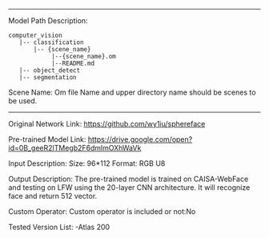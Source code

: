 *******************************************************************************
Model Path Description:
```
computer_vision
   |-- classification
       |-- {scene_name}
            |--{scene_name}.om
            |--README.md
   |-- object_detect
   |-- segmentation
```
Scene Name: Om file Name and upper directory name should be scenes to be used.
*******************************************************************************

Original Network Link:
https://github.com/wy1iu/sphereface

Pre-trained Model Link:
https://drive.google.com/open?id=0B_geeR2lTMegb2F6dmlmOXhWaVk

Input Description:
Size: 96*112
Format: RGB U8

Output Description:
The pre-trained model is trained on CAISA-WebFace and testing on LFW using the 20-layer CNN architecture.
It will recognize face and return 512 vector.

Custom Operator:
Custom operator is included or not:No

Tested Version List:
-Atlas 200
